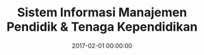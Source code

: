 ---
layout: inner
position: left
title: 'Sistem Informasi Manajemen Pendidik & Tenaga Kependidikan'
lead_text: 'An information system to manage HRMS to manage the administration of Programmed the backend and the frontend functionality of the information system.'
tags: ['MySQL', 'PHP', 'Yii 2', 'HTML', 'CSS', 'Javascript', 'jQuery']
featured_image: ['/img/posts/simptk-min.png']
date: 2017-02-01 00:00:00
categories: ['Web Development']
project_link: ''
button_icon: ''
button_text: ''
order: 9
visible: 1
company: 'Aditya Arta Abadi, PT'
---